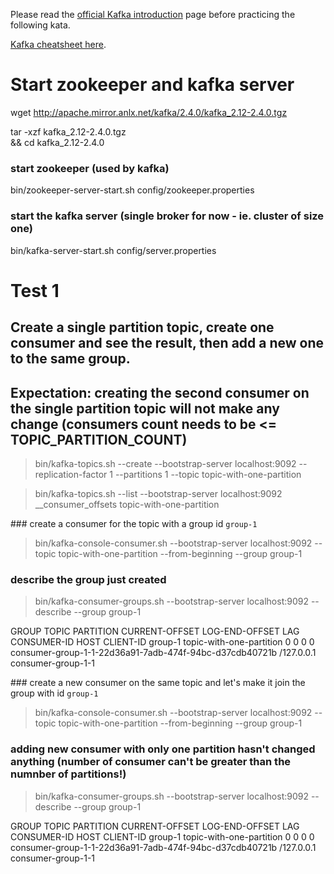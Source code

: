 Please read the [official Kafka introduction](https://kafka.apache.org/intro) page before practicing the following kata.

[Kafka cheatsheet here](https://github.com/francesco-losciale/cheat-sheets/blob/master/kafka_cluster_first_run.txt).


# Start zookeeper and kafka server

wget http://apache.mirror.anlx.net/kafka/2.4.0/kafka_2.12-2.4.0.tgz

tar -xzf kafka_2.12-2.4.0.tgz \
&& cd kafka_2.12-2.4.0

### start zookeeper (used by kafka)
bin/zookeeper-server-start.sh config/zookeeper.properties

### start the kafka server (single broker for now - ie. cluster of size one)
bin/kafka-server-start.sh config/server.properties




# Test 1 
## Create a single partition topic, create one consumer and see the result, then add a new one to the same group.
## Expectation: creating the second consumer on the single partition topic will not make any change (consumers count needs to be <= TOPIC_PARTITION_COUNT)

> bin/kafka-topics.sh --create --bootstrap-server localhost:9092 --replication-factor 1 --partitions 1 --topic topic-with-one-partition

> bin/kafka-topics.sh --list --bootstrap-server localhost:9092
__consumer_offsets
topic-with-one-partition

### create a consumer for the topic with a group id `group-1`
> bin/kafka-console-consumer.sh --bootstrap-server localhost:9092 --topic topic-with-one-partition --from-beginning --group group-1

### describe the group just created
> bin/kafka-consumer-groups.sh --bootstrap-server localhost:9092 --describe --group group-1

GROUP           TOPIC                    PARTITION  CURRENT-OFFSET  LOG-END-OFFSET  LAG             CONSUMER-ID                                             HOST            CLIENT-ID
group-1         topic-with-one-partition 0          0               0               0               consumer-group-1-1-22d36a91-7adb-474f-94bc-d37cdb40721b /127.0.0.1      consumer-group-1-1

### create a new consumer on the same topic and let's make it join the group with id `group-1`
> bin/kafka-console-consumer.sh --bootstrap-server localhost:9092 --topic topic-with-one-partition --from-beginning --group group-1

### adding new consumer with only one partition hasn't changed anything (number of consumer can't be greater than the numnber of partitions!)
> bin/kafka-consumer-groups.sh --bootstrap-server localhost:9092 --describe --group group-1

GROUP           TOPIC                    PARTITION  CURRENT-OFFSET  LOG-END-OFFSET  LAG             CONSUMER-ID                                             HOST            CLIENT-ID
group-1         topic-with-one-partition 0          0               0               0               consumer-group-1-1-22d36a91-7adb-474f-94bc-d37cdb40721b /127.0.0.1      consumer-group-1-1


